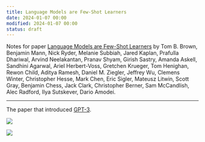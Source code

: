 ```yaml
---
title: Language Models are Few-Shot Learners
date: 2024-01-07 00:00
modified: 2024-01-07 00:00
status: draft
---
```


Notes for paper [Language Models are Few-Shot Learners](https://arxiv.org/abs/2005.14165) by Tom B. Brown, Benjamin Mann, Nick Ryder, Melanie Subbiah, Jared Kaplan, Prafulla Dhariwal, Arvind Neelakantan, Pranav Shyam, Girish Sastry, Amanda Askell, Sandhini Agarwal, Ariel Herbert-Voss, Gretchen Krueger, Tom Henighan, Rewon Child, Aditya Ramesh, Daniel M. Ziegler, Jeffrey Wu, Clemens Winter, Christopher Hesse, Mark Chen, Eric Sigler, Mateusz Litwin, Scott Gray, Benjamin Chess, Jack Clark, Christopher Berner, Sam McCandlish, Alec Radford, Ilya Sutskever, Dario Amodei.

---

The paper that introduced [GPT-3](gpt-3.md).

![](../../../_media/language-models-are-few-shot-learners-title.png)

![](../../../_media/language-models-are-few-shot-learners-arvxiv.png)